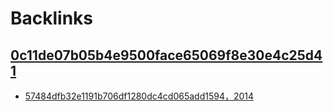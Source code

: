 
# Backlinks
## [0c11de07b05b4e9500face65069f8e30e4c25d41](0c11de07b05b4e9500face65069f8e30e4c25d41.md)
- [57484dfb32e1191b706df1280dc4cd065add1594，2014](57484dfb32e1191b706df1280dc4cd065add1594，2014.md)

